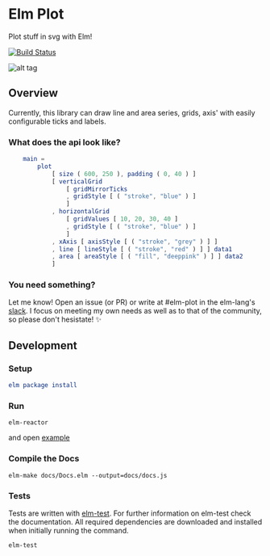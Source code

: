 # Elm Plot

Plot stuff in svg with Elm!

[![Build Status](https://travis-ci.org/terezka/elm-plot.svg?branch=master)](https://travis-ci.org/terezka/elm-plot)

![alt tag](https://raw.githubusercontent.com/terezka/elm-plot/master/example.png)

## Overview

Currently, this library can draw line and area series, grids, axis' with easily configurable ticks and labels.

### What does the api look like?

```elm
    main =
		plot
			[ size ( 600, 250 ), padding ( 0, 40 ) ]
			[ verticalGrid
				[ gridMirrorTicks
				, gridStyle [ ( "stroke", "blue" ) ]
				]
			, horizontalGrid
				[ gridValues [ 10, 20, 30, 40 ]
				, gridStyle [ ( "stroke", "blue" ) ]
				]
			, xAxis [ axisStyle [ ( "stroke", "grey" ) ] ]
			, line [ lineStyle [ ( "stroke", "red" ) ] ] data1
			, area [ areaStyle [ ( "fill", "deeppink" ) ] ] data2
			]
```

### You need something?

Let me know! Open an issue (or PR) or write at #elm-plot in the elm-lang's [slack](http://elmlang.herokuapp.com). I focus on meeting my own needs as well as to that of the community, so please don't hesistate! :sparkles:

## Development

### Setup

```elm
elm package install
```

### Run

```
elm-reactor
```

and open [example](http://localhost:8000/examples/PlotExample.elm)

### Compile the Docs

```
elm-make docs/Docs.elm --output=docs/docs.js
```

### Tests

Tests are written with [elm-test](https://github.com/elm-community/elm-test).
For further information on elm-test check the documentation.
All required dependencies are downloaded and installed when initially running the command.

```
elm-test
```
